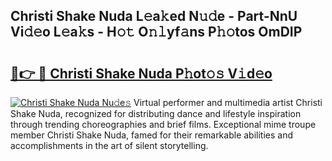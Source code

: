 ## Christi Shake Nuda L𝚎a𝚔ed N𝚞𝚍e - Part-NnU Vi𝚍𝚎o L𝚎a𝚔s - H𝚘𝚝 O𝚗𝚕yf𝚊ns P𝚑𝚘tos OmDIP

# <h2><a href="http://kfdbv61.oniu.top/?m=Christi+Shake+Nuda">🔗👉 🔴 Christi Shake Nuda P𝚑ot𝚘𝚜 V𝚒d𝚎o</a></h2>

[![Christi Shake Nuda Nu𝚍e𝚜](https://i.imgur.com/0qMVB7G.gif)](http://kfdbv61.oniu.top/?m=Christi+Shake+Nuda)
Virtual performer and multimedia artist Christi Shake Nuda, recognized for distributing dance and lifestyle inspiration through trending choreographies and brief films. Exceptional mime troupe member Christi Shake Nuda, famed for their remarkable abilities and accomplishments in the art of silent storytelling.  
